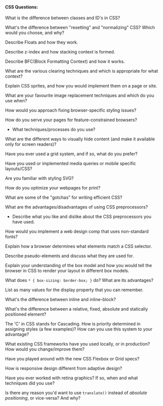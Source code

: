 #### CSS Questions:

What is the difference between classes and ID's in CSS?

What's the difference between "resetting" and "normalizing" CSS? Which would you choose, and why?

Describe Floats and how they work.

Describe z-index and how stacking context is formed.

Describe BFC(Block Formatting Context) and how it works.

What are the various clearing techniques and which is appropriate for what context?

Explain CSS sprites, and how you would implement them on a page or site.

What are your favourite image replacement techniques and which do you use when?

How would you approach fixing browser-specific styling issues?

How do you serve your pages for feature-constrained browsers?
* What techniques/processes do you use?

What are the different ways to visually hide content (and make it available only for screen readers)?

Have you ever used a grid system, and if so, what do you prefer?

Have you used or implemented media queries or mobile specific layouts/CSS?

Are you familiar with styling SVG?

How do you optimize your webpages for print?

What are some of the "gotchas" for writing efficient CSS?

What are the advantages/disadvantages of using CSS preprocessors?
* Describe what you like and dislike about the CSS preprocessors you have used.

How would you implement a web design comp that uses non-standard fonts?

Explain how a browser determines what elements match a CSS selector.

Describe pseudo-elements and discuss what they are used for. 

Explain your understanding of the box model and how you would tell the browser in CSS to render your layout in different box models.

What does ```* { box-sizing: border-box; }``` do? What are its advantages?

List as many values for the display property that you can remember.

What's the difference between inline and inline-block?

What's the difference between a relative, fixed, absolute and statically positioned element?

The 'C' in CSS stands for Cascading.  How is priority determined in assigning styles (a few examples)?  How can you use this system to your advantage?

What existing CSS frameworks have you used locally, or in production? How would you change/improve them?

Have you played around with the new CSS Flexbox or Grid specs?

How is responsive design different from adaptive design?

Have you ever worked with retina graphics? If so, when and what techniques did you use?

Is there any reason you'd want to use `translate()` instead of *absolute positioning*, or vice-versa? And why?
